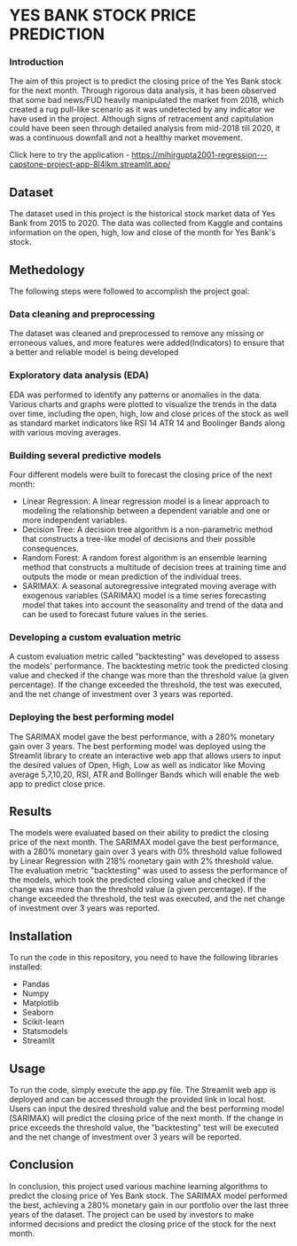 # YES BANK STOCK PRICE PREDICTION

### Introduction

The aim of this project is to predict the closing price of the Yes Bank stock for the next month. Through rigorous data analysis, it has been observed that some bad news/FUD heavily manipulated the market from 2018, which created a rug pull-like scenario as it was undetected by any indicator we have used in the project. Although signs of retracement and capitulation could have been seen through detailed analysis from mid-2018 till 2020, it was a continuous downfall and not a healthy market movement.

Click here to try the application - https://mihirgupta2001-regression---capstone-project-app-8l4lkm.streamlit.app/

## Dataset

The dataset used in this project is the historical stock market data of Yes Bank from 2015 to 2020. The data was collected from Kaggle and contains information on the open, high, low and close of the month for Yes Bank's stock.

## Methedology

The following steps were followed to accomplish the project goal:

### Data cleaning and preprocessing 
The dataset was cleaned and preprocessed to remove any missing or erroneous values, and more features were added(Indicators) to ensure that a better and reliable model is being developed
### Exploratory data analysis (EDA) 
EDA was performed to identify any patterns or anomalies in the data. Various charts and graphs were plotted to visualize the trends in the data over time, including the open, high, low and close prices of the stock as well as standard market indicators like RSI 14 ATR 14 and Boolinger Bands along with various moving averages.
### Building several predictive models 
Four different models were built to forecast the closing price of the next month:

- Linear Regression: A linear regression model is a linear approach to modeling the relationship between a dependent variable and one or more independent variables.
- Decision Tree: A decision tree algorithm is a non-parametric method that constructs a tree-like model of decisions and their possible consequences.
- Random Forest: A random forest algorithm is an ensemble learning method that constructs a multitude of decision trees at training time and outputs the mode or mean prediction of the individual trees.
- SARIMAX: A seasonal autoregressive integrated moving average with exogenous variables (SARIMAX) model is a time series forecasting model that takes into account the seasonality and trend of the data and can be used to forecast future values in the series.
### Developing a custom evaluation metric 
A custom evaluation metric called "backtesting" was developed to assess the models' performance. The backtesting metric took the predicted closing value and checked if the change was more than the threshold value (a given percentage). If the change exceeded the threshold, the test was executed, and the net change of investment over 3 years was reported.
### Deploying the best performing model 
The SARIMAX model gave the best performance, with a 280% monetary gain over 3 years. The best performing model was deployed using the Streamlit library to create an interactive web app that allows users to input the desired values of Open, High, Low as well as indicator like Moving average 5,7,10,20, RSI, ATR and Bollinger Bands which will enable the web app to predict close price.

## Results 
The models were evaluated based on their ability to predict the closing price of the next month. The SARIMAX model gave the best performance, with a 280% monetary gain over 3 years with 0% threshold value followed by Linear Regression with 218% monetary gain with 2% threshold value. The evaluation metric "backtesting" was used to assess the performance of the models, which took the predicted closing value and checked if the change was more than the threshold value (a given percentage). If the change exceeded the threshold, the test was executed, and the net change of investment over 3 years was reported.

## Installation

To run the code in this repository, you need to have the following libraries installed:

- Pandas
- Numpy
- Matplotlib
- Seaborn
- Scikit-learn
- Statsmodels
- Streamlit

## Usage

To run the code, simply execute the app.py file. The Streamlit web app is deployed and can be accessed through the provided link in local host. Users can input the desired threshold value and the best performing model (SARIMAX) will predict the closing price of the next month. If the change in price exceeds the threshold value, the "backtesting" test will be executed and the net change of investment over 3 years will be reported.

## Conclusion

In conclusion, this project used various machine learning algorithms to predict the closing price of Yes Bank stock. The SARIMAX model performed the best, achieving a 280% monetary gain in our portfolio over the last three years of the dataset. The project can be used by investors to make informed decisions and predict the closing price of the stock for the next month.
